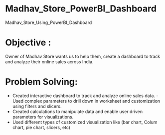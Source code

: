 # Madhav_Store_PowerBI_Dashboard
Madhav_Store_Using_PowerBI_Dashboard
# Objective : 
  Owner of Madhav Store wants us to help them, create a dashboard to track and analyze their 
  online sales across India.
# Problem Solving: 
- Created interactive dashboard to track and analyze online sales data.
-Used complex parameters to drill down in worksheet and customization using filters and slicers.
- Created calculations to manipulate data and enable user driven parameters for 
    visualizations.
- Used different types of customized visualization like (bar chart, Colum chart, pie chart,  slicers, etc)
